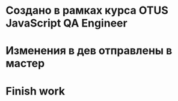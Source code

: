 # Создано в рамках курса OTUS JavaScript QA Engineer

# Изменения в дев отправлены в мастер 
# Finish work